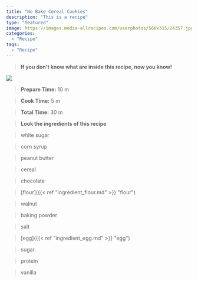 ```yaml
---
title: "No Bake Cereal Cookies"
description: "This is a recipe"
type: "featured"
image: https://images.media-allrecipes.com/userphotos/560x315/24357.jpg
categories: 
  - "Recipe"
tags: 
  - "Recipe"
---
```



>**If you don't know what are inside this recipe, now you know!**

![](../images/Recipes-Banner.jpg)
> **Prepare Time:** 10 m


> **Cook Time:** 5 m


> **Total Time:** 30 m

> **Look the ingredients of this recipe**

> white sugar

> corn syrup

> peanut butter

> cereal

> chocolate

> [flour]({{< ref "ingredient_flour.md" >}} "flour")

> walnut

> baking powder

> salt

> [egg]({{< ref "ingredient_egg.md" >}} "egg")

> sugar

> protein

> vanilla

